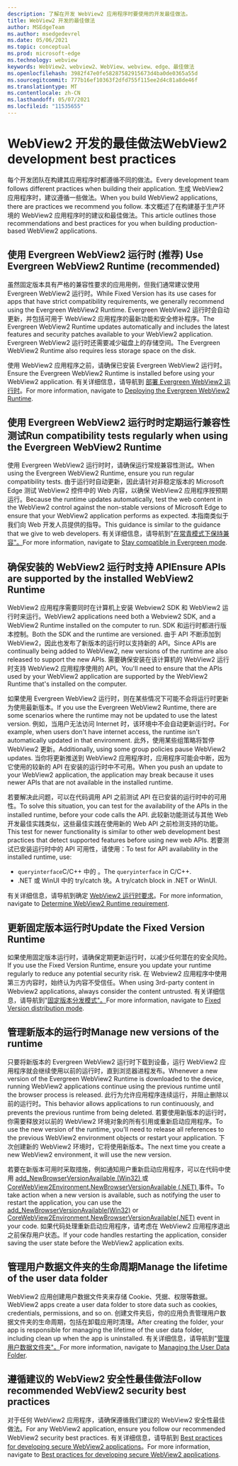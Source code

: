 ```yaml
---
description: 了解在开发 WebView2 应用程序时要使用的开发最佳做法。
title: WebView2 开发的最佳做法
author: MSEdgeTeam
ms.author: msedgedevrel
ms.date: 05/06/2021
ms.topic: conceptual
ms.prod: microsoft-edge
ms.technology: webview
keywords: WebView2、webview2、WebView、webview、edge、最佳做法
ms.openlocfilehash: 3982f47e0fe58287582915673d4ba0de0365a55d
ms.sourcegitcommit: 777b16ef10363f2dfd755f115ee2d4c81a8de46f
ms.translationtype: MT
ms.contentlocale: zh-CN
ms.lasthandoff: 05/07/2021
ms.locfileid: "11535655"
---
```

# <a name="webview2-development-best-practices"></a><span data-ttu-id="afbbe-104">WebView2 开发的最佳做法</span><span class="sxs-lookup"><span data-stu-id="afbbe-104">WebView2 development best practices</span></span>  

<span data-ttu-id="afbbe-105">每个开发团队在构建其应用程序时都遵循不同的做法。</span><span class="sxs-lookup"><span data-stu-id="afbbe-105">Every development team follows different practices when building their application.</span></span> <span data-ttu-id="afbbe-106">生成 WebView2 应用程序时，建议遵循一些做法。</span><span class="sxs-lookup"><span data-stu-id="afbbe-106">When you build WebView2 applications, there are practices we recommend you follow.</span></span> <span data-ttu-id="afbbe-107">本文概述了在构建基于生产环境的 WebView2 应用程序时的建议和最佳做法。</span><span class="sxs-lookup"><span data-stu-id="afbbe-107">This article outlines those recommendations and best practices for you when building production-based WebView2 applications.</span></span>


## <a name="use-evergreen-webview2-runtime-recommended"></a><span data-ttu-id="afbbe-108">使用 Evergreen WebView2 运行时 (推荐) </span><span class="sxs-lookup"><span data-stu-id="afbbe-108">Use Evergreen WebView2 Runtime (recommended)</span></span>  

<span data-ttu-id="afbbe-109">虽然固定版本具有严格的兼容性要求的应用用例，但我们通常建议使用 Evergreen WebView2 运行时。</span><span class="sxs-lookup"><span data-stu-id="afbbe-109">While Fixed Version has its use cases for apps that have strict compatibility requirements, we generally recommend using the Evergreen WebView2 Runtime.</span></span>  <span data-ttu-id="afbbe-110">Evergreen WebView2 运行时会自动更新，并包括可用于 WebView2 应用程序的最新功能和安全修补程序。</span><span class="sxs-lookup"><span data-stu-id="afbbe-110">The Evergreen WebView2 Runtime updates automatically and includes the latest features and security patches available to your WebView2 application.</span></span> <span data-ttu-id="afbbe-111">Evergreen WebView2 运行时还需要减少磁盘上的存储空间。</span><span class="sxs-lookup"><span data-stu-id="afbbe-111">The Evergreen WebView2 Runtime also requires less storage space on the disk.</span></span>

<span data-ttu-id="afbbe-112">使用 WebView2 应用程序之前，请确保已安装 Evergreen WebView2 运行时。</span><span class="sxs-lookup"><span data-stu-id="afbbe-112">Ensure the Evergreen WebView2 Runtime is installed before using your WebView2 application.</span></span>  <span data-ttu-id="afbbe-113">有关详细信息，请导航到 [部署 Evergreen WebView2 运行时][Webview2ConceptsDistributionDeployingEvergreenWebview2Runtime]。</span><span class="sxs-lookup"><span data-stu-id="afbbe-113">For more information, navigate to [Deploying the Evergreen WebView2 Runtime][Webview2ConceptsDistributionDeployingEvergreenWebview2Runtime].</span></span>  

## <a name="run-compatibility-tests-regularly-when-using-the-evergreen-webview2-runtime"></a><span data-ttu-id="afbbe-114">使用 Evergreen WebView2 运行时时定期运行兼容性测试</span><span class="sxs-lookup"><span data-stu-id="afbbe-114">Run compatibility tests regularly when using the Evergreen WebView2 Runtime</span></span>

<span data-ttu-id="afbbe-115">使用 Evergreen WebView2 运行时时，请确保运行常规兼容性测试。</span><span class="sxs-lookup"><span data-stu-id="afbbe-115">When using the Evergreen WebView2 Runtime, ensure you run regular compatibility tests.</span></span> <span data-ttu-id="afbbe-116">由于运行时自动更新，因此请针对非稳定版本的 Microsoft Edge 测试 WebView2 控件中的 Web 内容，以确保 WebView2 应用程序按预期运行。</span><span class="sxs-lookup"><span data-stu-id="afbbe-116">Because the runtime updates automatically, test the web content in the WebView2 control against the non-stable versions of Microsoft Edge to ensure that your WebView2 application performs as expected.</span></span> <span data-ttu-id="afbbe-117">本指南类似于我们向 Web 开发人员提供的指导。</span><span class="sxs-lookup"><span data-stu-id="afbbe-117">This guidance is similar to the guidance that we give to web developers.</span></span> <span data-ttu-id="afbbe-118">有关详细信息，请导航到"[在常青模式下保持兼容"。][Webview2ConceptsDistributionStayCompatibleEvergreenMode]</span><span class="sxs-lookup"><span data-stu-id="afbbe-118">For more information, navigate to [Stay compatible in Evergreen mode][Webview2ConceptsDistributionStayCompatibleEvergreenMode].</span></span>

## <a name="ensure-apis-are-supported-by-the-installed-webview2-runtime"></a><span data-ttu-id="afbbe-119">确保安装的 WebView2 运行时支持 API</span><span class="sxs-lookup"><span data-stu-id="afbbe-119">Ensure APIs are supported by the installed WebView2 Runtime</span></span>

<span data-ttu-id="afbbe-120">WebView2 应用程序需要同时在计算机上安装 Webview2 SDK 和 WebView2 运行时来运行。</span><span class="sxs-lookup"><span data-stu-id="afbbe-120">WebView2 applications need both a Webview2 SDK, and a WebView2 Runtime installed on the computer to run.</span></span> <span data-ttu-id="afbbe-121">SDK 和运行时都进行版本控制。</span><span class="sxs-lookup"><span data-stu-id="afbbe-121">Both the SDK and the runtime are versioned.</span></span> <span data-ttu-id="afbbe-122">由于 API 不断添加到 WebView2，因此也发布了新版本的运行时以支持新的 API。</span><span class="sxs-lookup"><span data-stu-id="afbbe-122">Since APIs are continually being added to WebView2, new versions of the runtime are also released to support the new APIs.</span></span> <span data-ttu-id="afbbe-123">需要确保安装在该计算机的 WebView2 运行时支持 WebView2 应用程序使用的 API。</span><span class="sxs-lookup"><span data-stu-id="afbbe-123">You'll need to ensure that the APIs used by your WebView2 application are supported by the WebView2 Runtime that's installed on the computer.</span></span> 

<span data-ttu-id="afbbe-124">如果使用 Evergreen WebView2 运行时，则在某些情况下可能不会将运行时更新为使用最新版本。</span><span class="sxs-lookup"><span data-stu-id="afbbe-124">If you use the Evergreen WebView2 Runtime, there are some scenarios where the runtime may not be updated to use the latest version.</span></span> <span data-ttu-id="afbbe-125">例如，当用户无法访问 Internet 时，该环境中不会自动更新运行时。</span><span class="sxs-lookup"><span data-stu-id="afbbe-125">For example, when users don't have internet access, the runtime isn't  automatically updated in that environment.</span></span> <span data-ttu-id="afbbe-126">此外，使用某些组策略将暂停 WebView2 更新。</span><span class="sxs-lookup"><span data-stu-id="afbbe-126">Additionally, using some group policies pause WebView2 updates.</span></span> <span data-ttu-id="afbbe-127">当你将更新推送到 WebView2 应用程序时，应用程序可能会中断，因为它使用的较新的 API 在安装的运行时中不可用。</span><span class="sxs-lookup"><span data-stu-id="afbbe-127">When you push an update to your WebView2 application, the application may break because it uses newer APIs that are not available in the installed runtime.</span></span>   
 
<span data-ttu-id="afbbe-128">若要解决此问题，可以在代码调用 API 之前测试 API 在已安装的运行时中的可用性。</span><span class="sxs-lookup"><span data-stu-id="afbbe-128">To solve this situation, you can test for the availability of the APIs in the installed runtime, before your code calls the API.</span></span> <span data-ttu-id="afbbe-129">此较新功能测试与其他 Web 开发最佳实践类似，这些最佳实践在使用新的 Web API 之前检测支持的功能。</span><span class="sxs-lookup"><span data-stu-id="afbbe-129">This test for newer functionality is similar to other web development best practices that detect supported features before using new web APIs.</span></span> <span data-ttu-id="afbbe-130">若要测试已安装运行时中的 API 可用性，请使用：</span><span class="sxs-lookup"><span data-stu-id="afbbe-130">To test for API availability in the installed runtime, use:</span></span>
* <span data-ttu-id="afbbe-131">`queryinterface`C/C++ 中的 。</span><span class="sxs-lookup"><span data-stu-id="afbbe-131">The `queryinterface` in C/C++.</span></span> 
* <span data-ttu-id="afbbe-132">.NET 或 WinUI 中的 try/catch 块。</span><span class="sxs-lookup"><span data-stu-id="afbbe-132">A try/catch block in .NET or WinUI.</span></span> 
    
<span data-ttu-id="afbbe-133">有关详细信息，请导航到确定 [WebView2 运行时要求][Webview2ConceptsVersioningDetermineWebview2RuntimeRequirement]。</span><span class="sxs-lookup"><span data-stu-id="afbbe-133">For more information, navigate to [Determine WebView2 Runtime requirement][Webview2ConceptsVersioningDetermineWebview2RuntimeRequirement].</span></span>  

## <a name="update-the-fixed-version-runtime"></a><span data-ttu-id="afbbe-134">更新固定版本运行时</span><span class="sxs-lookup"><span data-stu-id="afbbe-134">Update the Fixed Version Runtime</span></span>  

<span data-ttu-id="afbbe-135">如果使用固定版本运行时，请确保定期更新运行时，以减少任何潜在的安全风险。</span><span class="sxs-lookup"><span data-stu-id="afbbe-135">If you use the Fixed Version Runtime, ensure you update your runtime regularly to reduce any potential security risk.</span></span> <span data-ttu-id="afbbe-136">在 Webview2 应用程序中使用第三方内容时，始终认为内容不受信任。</span><span class="sxs-lookup"><span data-stu-id="afbbe-136">When using 3rd-party content in Webview2 applications, always consider the content untrusted.</span></span>  <span data-ttu-id="afbbe-137">有关详细信息，请导航到"[固定版本分发模式"。][Webview2ConceptsDistributionFixedVersionDistributionMode]</span><span class="sxs-lookup"><span data-stu-id="afbbe-137">For more information, navigate to [Fixed Version distribution mode][Webview2ConceptsDistributionFixedVersionDistributionMode].</span></span>  

## <a name="manage-new-versions-of-the-runtime"></a><span data-ttu-id="afbbe-138">管理新版本的运行时</span><span class="sxs-lookup"><span data-stu-id="afbbe-138">Manage new versions of the runtime</span></span>  

<span data-ttu-id="afbbe-139">只要将新版本的 Evergreen WebView2 运行时下载到设备，运行 WebView2 应用程序就会继续使用以前的运行时，直到浏览器进程发布。</span><span class="sxs-lookup"><span data-stu-id="afbbe-139">Whenever a new version of the Evergreen WebView2 Runtime is downloaded to the device, running WebView2 applications continue using the previous runtime until the browser process is released.</span></span> <span data-ttu-id="afbbe-140">此行为允许应用程序连续运行，并阻止删除以前的运行时。</span><span class="sxs-lookup"><span data-stu-id="afbbe-140">This behavior allows applications to run continuously, and prevents the previous runtime from being deleted.</span></span> <span data-ttu-id="afbbe-141">若要使用新版本的运行时，你需要释放对以前的 WebView2 环境对象的所有引用或重新启动应用程序。</span><span class="sxs-lookup"><span data-stu-id="afbbe-141">To use the new version of the runtime, you'll need to release all references to the previous WebView2 environment objects or restart your application.</span></span> <span data-ttu-id="afbbe-142">下次创建新的 WebView2 环境时，它将使用新版本。</span><span class="sxs-lookup"><span data-stu-id="afbbe-142">The next time you create a new WebView2 environment, it will use the new version.</span></span>

<span data-ttu-id="afbbe-143">若要在新版本可用时采取措施，例如通知用户重新启动应用程序，可以在代码中使用 [add_NewBrowserVersionAvailable (Win32) ][Webview2ReferenceaddNewBrowserVersionAvailable] 或 [CoreWebView2Environment.NewBrowserVersionAvailable (.NET) ][Webview2ReferenceNewBrowserVersionAvailable] 事件。</span><span class="sxs-lookup"><span data-stu-id="afbbe-143">To take action when a new version is available, such as notifying the user to restart the application, you can use the [add_NewBrowserVersionAvailable(Win32)][Webview2ReferenceaddNewBrowserVersionAvailable] or [CoreWebView2Environment.NewBrowserVersionAvailable(.NET)][Webview2ReferenceNewBrowserVersionAvailable] event in your code.</span></span> <span data-ttu-id="afbbe-144">如果代码处理重新启动应用程序，请考虑在 WebView2 应用程序退出之前保存用户状态。</span><span class="sxs-lookup"><span data-stu-id="afbbe-144">If your code handles restarting the application, consider saving the user state before the WebView2 application exits.</span></span>  

## <a name="manage-the-lifetime-of-the-user-data-folder"></a><span data-ttu-id="afbbe-145">管理用户数据文件夹的生命周期</span><span class="sxs-lookup"><span data-stu-id="afbbe-145">Manage the lifetime of the user data folder</span></span> 
<span data-ttu-id="afbbe-146">WebView2 应用创建用户数据文件夹来存储 Cookie、凭据、权限等数据。</span><span class="sxs-lookup"><span data-stu-id="afbbe-146">WebView2 apps create a user data folder to store data such as cookies, credentials, permissions, and so on.</span></span> <span data-ttu-id="afbbe-147">创建文件夹后，你的应用负责管理用户数据文件夹的生命周期，包括在卸载应用时清理。</span><span class="sxs-lookup"><span data-stu-id="afbbe-147">After creating the folder, your app is responsible for managing the lifetime of the user data folder, including clean up when the app is uninstalled.</span></span>  <span data-ttu-id="afbbe-148">有关详细信息，请导航到"[管理用户数据文件夹"。][Webview2ConceptsUserDataFolder]</span><span class="sxs-lookup"><span data-stu-id="afbbe-148">For more information, navigate to [Managing the User Data Folder][Webview2ConceptsUserDataFolder].</span></span>  

## <a name="follow-recommended-webview2-security-best-practices"></a><span data-ttu-id="afbbe-149">遵循建议的 WebView2 安全性最佳做法</span><span class="sxs-lookup"><span data-stu-id="afbbe-149">Follow recommended WebView2 security best practices</span></span> 
<span data-ttu-id="afbbe-150">对于任何 WebView2 应用程序，请确保遵循我们建议的 WebView2 安全性最佳做法。</span><span class="sxs-lookup"><span data-stu-id="afbbe-150">For any WebView2 application, ensure you follow our recommended WebView2 security best practices.</span></span>  <span data-ttu-id="afbbe-151">有关详细信息，请导航到 [Best practices for developing secure WebView2 applications][Webview2ConceptsSecurity]。</span><span class="sxs-lookup"><span data-stu-id="afbbe-151">For more information, navigate to [Best practices for developing secure WebView2 applications][Webview2ConceptsSecurity].</span></span>  


<!-- links -->  

[Webview2ConceptsDistributionDeployingEvergreenWebview2Runtime]: ../concepts/distribution.md#deploying-the-evergreen-webview2-runtime "部署 Evergreen WebView2 运行时 - 使用 WebView2 |Microsoft Docs"  
[Webview2ConceptsDistributionFixedVersionDistributionMode]: ../concepts/distribution.md#fixed-version-distribution-mode "固定版本分发模式 - 使用 WebView2 分发|Microsoft Docs"  
[Webview2ConceptsDistributionStayCompatibleEvergreenMode]: ../concepts/distribution.md#stay-compatible-in-evergreen-mode "在常青模式中保持兼容 - 使用 WebView2 模式分配|Microsoft Docs"  
[Webview2ConceptsSecurity]: ../concepts/security.md "开发安全 WebView2 应用程序应用程序的最佳实践|Microsoft Docs"  
[Webview2ConceptsUserDataFolder]: ../concepts/user-data-folder.md "管理用户数据文件夹|Microsoft Docs"  
[Webview2ConceptsVersioningDetermineWebview2RuntimeRequirement]: ../concepts/versioning.md#determine-webview2-runtime-requirement "确定 WebView2 运行时要求 - 了解 WebView2 SDK |Microsoft Docs"  
[Webview2GetStartedWin32]: ../get-started/win32.md "WebView2 |Microsoft Docs"  
[Webview2GetStartedWinforms]: ../get-started/winforms.md "Windows Forms | 中的 WebView2 入门Microsoft Docs"  
[Webview2GetStartedWinui]: ../get-started/winui.md "WinUI 3 预览版中的 WebView2 (入门) |Microsoft Docs"  
[Webview2GetStartedWpf]: ../get-started/wpf.md "WPF | 中的 WebView2 入门Microsoft Docs"  
[Webview2ReferenceaddNewBrowserVersionAvailable]: https://docs.microsoft.com/microsoft-edge/webview2/reference/win32/icorewebview2environment#add_newbrowserversionavailable "add_NewBrowserVersionAvailable |Microsoft Docs"  
[Webview2ReferenceNewBrowserVersionAvailable]: https://docs.microsoft.com/dotnet/api/microsoft.web.webview2.core.corewebview2environment.newbrowserversionavailable "CoreWebView2Environment.NewBrowserVersionAvailable 事件|Microsoft Docs"  